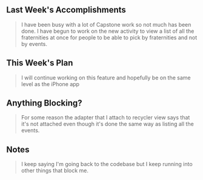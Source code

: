 ## Last Week's Accomplishments

> I have been busy with a lot of Capstone work so not much has been done. I have begun to work on the new activity to view a list of all the fraternities at once for people to be able to pick by fraternities and not by events. 

## This Week's Plan

> I will continue working on this feature and hopefully be on the same level as the iPhone app

## Anything Blocking?

> For some reason the adapter that I attach to recycler view says that it's not attached even though it's done the same way as listing all the events.

## Notes

> I keep saying I'm going back to the codebase but I keep running into other things that block me.
